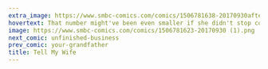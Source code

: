```yaml
---
extra_image: https://www.smbc-comics.com/comics/1506781638-20170930after (1).png
hovertext: That number might've been even smaller if she didn't stop complaining about my application of stats to our relationship.
image: https://www.smbc-comics.com/comics/1506781623-20170930 (1).png
next_comic: unfinished-business
prev_comic: your-grandfather
title: Tell My Wife
---
```


